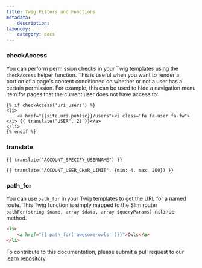 ```yaml
---
title: Twig Filters and Functions
metadata:
    description:
taxonomy:
    category: docs
---
```


### checkAccess

You can perform permission checks in your Twig templates using the `checkAccess` helper function. This is useful when you want to render a portion of a page's content conditioned on whether or not a user has a certain permission. For example, this can be used to hide a navigation menu item for pages that the current user does not have access to:

```twig
{% if checkAccess('uri_users') %}
<li>
    <a href="{{site.uri.public}}/users"><i class="fa fa-user fa-fw"></i> {{ translate("USER", 2) }}</a>
</li>
{% endif %}
```

### translate

```twig
{{ translate("ACCOUNT_SPECIFY_USERNAME") }}

{{ translate("ACCOUNT_USER_CHAR_LIMIT", {min: 4, max: 200}) }}
```

### path_for

You can use `path_for` in your Twig templates to get the URL for a named route. This Twig function is simply mapped to the Slim router `pathFor(string $name, array $data, array $queryParams)` instance method.

```html
<li>
    <a href="{{ path_for('awesome-owls' )}}">Owls</a>
</li>
```

To contribute to this documentation, please submit a pull request to our [learn repository](https://github.com/userfrosting/learn/tree/master/pages).

